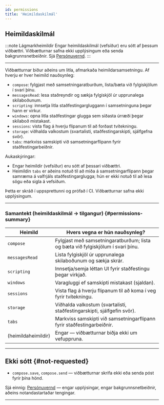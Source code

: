 ```yaml
---
id: permissions
title: 'Heimildaskilmál'
---
```


## Heimildaskilmál

:::note Lágmarkheimildir
Engar heimildaskilmál (vefsíður) eru sótt af þessum viðbættri. Viðbætturnar safna ekki upplýsingum eða senda bakgrunnsnetbeiðnir. Sjá [Persónuvernd](privacy).
:::

---

Viðbætturnar biður aðeins um litla, afmarkaða heimildarsamsetningu. Af hverju er hver heimild nauðsynleg:

- `compose`: fylgjast með samsetningaratburðum, lista/bæta við fylgiskjölum í svari þínu.
- `messagesRead`: lesa staðreyndir og sækja fylgiskjöl úr upprunalega skilaboðunum.
- `scripting`: innsetja litla staðfestingargluggann í samsetninguna þegar hann er virkur.
- `windows`: opna litla staðfestingar glugga sem síðasta úrræði þegar skilaboð mistakast.
- `sessions`: vista flag á hverju flipanum til að forðast tvítekningu.
- `storage`: viðhalda valkostum (svartalisti, staðfestingarskipti, sjálfgefna svör).
- `tabs`: markviss samskipti við samsetningarflipann fyrir staðfestingarbeiðnir.

Aukaskýringar:

- Engar heimildir (vefsíður) eru sótt af þessari viðbættri.
- Heimildin `tabs` er aðeins notuð til að miða á samsetningarflipann þegar samræma á valfrjáls staðfestingarglugga; hún er ekki notuð til að lesa sögu eða sigla á vefsíðum.

Þetta er skráð í uppsprettunni og prófað í CI. Viðbætturnar safna ekki upplýsingum.

---

### Samantekt (heimildaskilmál → tilgangur) {#permissions-summary}

| Heimild             | Hvers vegna er hún nauðsynleg?                                                  |
| ------------------- | ------------------------------------------------------------------------------- |
| `compose`           | Fylgjast með samsetningaratburðum; lista og bæta við fylgiskjölum í svari þínu. |
| `messagesRead`      | Lista fylgiskjöl úr upprunalega skilaboðunum og sækja skrár.                    |
| `scripting`         | Innsetja/semja léttan UI fyrir staðfestingu þegar virkjað.                      |
| `windows`           | Varagluggi ef samskipti mistakast (sjaldan).                                    |
| `sessions`          | Vista flag á hverju flipanum til að koma í veg fyrir tvítekningu.               |
| `storage`           | Viðhalda valkostum (svartalisti, staðfestingarskipti, sjálfgefin svör).         |
| `tabs`              | Markviss samskipti við samsetningarflipann fyrir staðfestingarbeiðnir.          |
| (heimildaheimildir) | Engar — viðbætturnar biðja ekki um vefuppruna.                                  |

---

## Ekki sótt {#not-requested}

- `compose.save`, `compose.send` — viðbætturnar skrifa ekki eða senda póst fyrir þína hönd.

Sjá einnig: [Persónuvernd](privacy) — engar upplýsingar, engar bakgrunnsnetbeiðnir, aðeins notandastartaðar tengingar.

---
